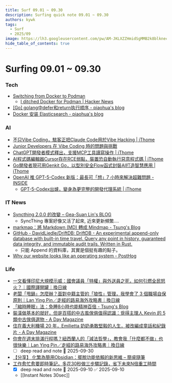 ```yaml
---
title: Surf 09.01 ~ 09.30
description: Surfing quick note 09.01 ~ 09.30
authors: kywk
tags:
  - Surf
  - 2025/09
image: https://lh3.googleusercontent.com/pw/AM-JKLXZZHmidSgMMB2k8blkneclNRysPXLr__G7rZ4hPi2sN0jC67PHAbX1MyFj8hQX_MTZ6bwIMPwCyu2fu1bU0ZXSX09eu-OlSDb4U-9haUS_wgnVPLaCM6WQLsRbsnocF8X5Edmt35rDjytljbNEMsaf8A=w800-no?authuser=0
hide_table_of_contents: true
---
```


# Surfing 09.01 ~ 09.30

### Tech

- [Switching from Docker to Podman](https://codesmash.dev/why-i-ditched-docker-for-podman-and-you-should-too)
	- [I ditched Docker for Podman \| Hacker News](https://news.ycombinator.com/item?id=45137525)
- [\[Go\] golang中defer和return执行顺序 - piaohua's blog](https://piaohua.github.io/post/golang/20250907-go-defer-return/)
- [Docker 安装 Elasticsearch - piaohua's blog](https://piaohua.github.io/post/docker/20250907-docker-elasticsearch-quickstart/)

### AI

- [不只Vibe Coding，駭客正把Claude Code用於Vibe Hacking \| iThome](https://www.ithome.com.tw/news/170951)
- [Junior Developers 在 Vibe Coding 時的問題與挑戰](https://studyhost.blogspot.com/2025/08/junior-developers-ai.html)
- [ChatGPT開發者模式釋出，支援MCP工具讀寫操作 \| iThome](https://www.ithome.com.tw/news/171115)
- [AI程式碼編輯器Cursor存在RCE弱點，裝置恐自動執行惡意程式碼 \| iThome](https://www.ithome.com.tw/news/171133)
- [Go開發者現可用Genkit Go，以型別安全Flow函式封裝AI打造智慧應用 \| iThome](https://www.ithome.com.tw/news/171188)
- [OpenAI 推 GPT-5-Codex 新版：最長可「想」7 小時來解決超難問題 - INSIDE](https://www.inside.com.tw/article/39585-openai-upgrades-codex-with-a-new-version-of-gpt-5)
	- [GPT-5-Codex出爐，變身為更完整的開發代理系統 \| iThome](https://www.ithome.com.tw/news/171209)

### IT News

- [Syncthing 2.0.0 的改變 – Gea-Suan Lin's BLOG](https://blog.gslin.org/archives/2025/08/13/12563/)
	- SyncThing 專案好像又活了起來, 近來更新頻繁....
- [markmap：將 Markdown (MD) 轉成 Mindmap - Tsung's Blog](https://blog.longwin.com.tw/2025/09/markmap-markdown-md-convert-mindmap-2025/)
- [GitHub - DavidLiedle/DriftDB: DriftDB - An experimental append-only database with built-in time travel. Query any point in history, guaranteed data integrity, and immutable audit trails. Written in Rust.](https://github.com/DavidLiedle/DriftDB)
	- 只能 Append 的資料庫，其實是個挺有趣的點子。
- [Why our website looks like an operating system - PostHog](https://posthog.com/blog/why-os)

### Life

- [一文看懂印尼大規模示威：國會議員「特權」與外送員之死，如何引燃全民怒火？｜國際譯開罐｜換日線](https://crossing.cw.com.tw/article/20132)
- [老闆「甩鍋」怎麼辦？面對中籍主管的「狼性」管理，我學會了 3 個職場自保原則｜Lan Ying Pin／走經的路易海外攻略書｜換日線](https://crossing.cw.com.tw/article/20137)
- [「縮時睡眠」法：免睡8小時也能精神百倍 - Tsung's Blog](https://blog.longwin.com.tw/2025/09/news-short-time-sleep-disorder-2025/)
- [裝潢做基本的就好，但是百搭的中古風傢俱值得認識：覓得主理人 Kevin 的 5 類中古傢俱選物 - A Day Magazine](https://www.adaymag.com/2025/09/09/olivia-interview.html)
- [住在義大利機場 20 年，Emilietta 奶奶勇敢堅毅的人生，被改編成童話和紀錄片 - A Day Magazine](https://www.adaymag.com/2025/09/09/cesira-ton.html)
- [你會在週末排滿行程嗎？紐西蘭人的「減法哲學」，教會我「什麼都不做」也很快樂｜Lan Ying Pin／走經的路易海外攻略書｜換日線](https://crossing.cw.com.tw/article/20141)
	- [ ] deep read and note 📅 2025-09-30 
- [【分享】 化繁為簡用Obsidian：擺脫功能依賴的新思維 – 簡睿隨筆](https://jdev.tw/blog/8912/simplify-with-obsidian-new-thinking)
- [工作愈忙愈要即時筆記，多花30秒做三步驟記錄，省下未來N倍重工時間](https://www.playpcesor.com/2025/09/30n.html)
	- [x] deep read and note 📅 2025-09-10 ✅ 2025-09-10
	- [[Instant Notes 30sec]]